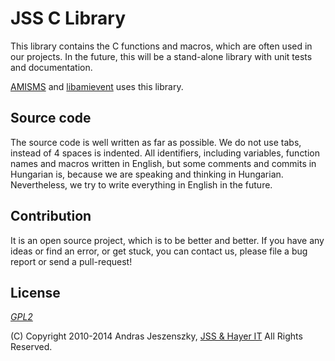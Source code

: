 # JSS C Library

This library contains the C functions and macros, which are often used in our
projects. In the future, this will be a stand-alone library with unit tests and
documentation.

[AMISMS](https://github.com/andrewjsi/amisms) and [libamievent](https://github.com/andrewjsi/libamievent) uses this library.

## Source code

The source code is well written as far as possible. We do not use tabs, instead
of 4 spaces is indented. All identifiers, including variables, function names
and macros written in English, but some comments and commits in Hungarian is,
because we are speaking and thinking in Hungarian. Nevertheless, we try to
write everything in English in the future.

## Contribution

It is an open source project, which is to be better and better. If you have any
ideas or find an error, or get stuck, you can contact us, please file a bug
report or send a pull-request!

## License

[_GPL2_](https://www.gnu.org/licenses/gpl-2.0.html)

(C) Copyright 2010-2014 Andras Jeszenszky, [JSS & Hayer
IT](http://www.jsshayer.hu) All Rights Reserved.
